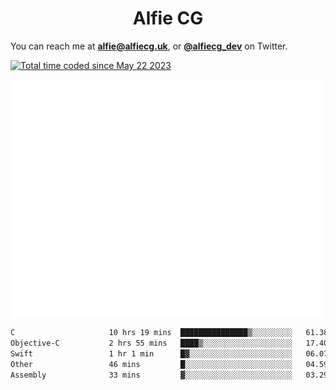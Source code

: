 <h1 align="center">Alfie CG</h1>

You can reach me at **alfie@alfiecg.uk**, or **[@alfiecg_dev](https://twitter.com/alfiecg_dev)** on Twitter.

<a href="https://wakatime.com/@61592169-b9cf-4af8-b6fa-8ac7d4369b01"><img src="https://wakatime.com/badge/user/61592169-b9cf-4af8-b6fa-8ac7d4369b01.svg" alt="Total time coded since May 22 2023" /></a>


<img align="center" src="/github-metrics.svg" alt="Metrics" width="500">

 <!--[![GitHub Streak](https://streak-stats.demolab.com/?user=alfiecg24)](https://git.io/streak-stats)-->

<!--START_SECTION:waka-->

```txt
C                     10 hrs 19 mins  ███████████████▒░░░░░░░░░   61.38 %
Objective-C           2 hrs 55 mins   ████▒░░░░░░░░░░░░░░░░░░░░   17.40 %
Swift                 1 hr 1 min      █▓░░░░░░░░░░░░░░░░░░░░░░░   06.07 %
Other                 46 mins         █░░░░░░░░░░░░░░░░░░░░░░░░   04.59 %
Assembly              33 mins         ▓░░░░░░░░░░░░░░░░░░░░░░░░   03.29 %
```

<!--END_SECTION:waka-->
